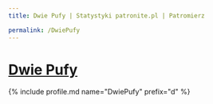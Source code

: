 ```yaml
---
title: Dwie Pufy | Statystyki patronite.pl | Patromierz

permalink: /DwiePufy
---
```


# [Dwie Pufy](https://patronite.pl/DwiePufy)

{% include profile.md name="DwiePufy" prefix="d" %}
